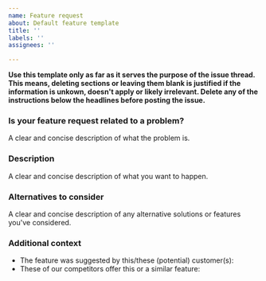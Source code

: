 ```yaml
---
name: Feature request
about: Default feature template
title: ''
labels: ''
assignees: ''

---
```


**Use this template only as far as it serves the purpose of the issue thread. This means, deleting sections or leaving them blank is justified if the information is unkown, doesn't apply or likely irrelevant. Delete any of the instructions below the headlines before posting the issue.**

### Is your feature request related to a problem?
A clear and concise description of what the problem is.

### Description
A clear and concise description of what you want to happen.

### Alternatives to consider
A clear and concise description of any alternative solutions or features you've considered.

### Additional context
- The feature was suggested by this/these (potential) customer(s):
- These of our competitors offer this or a similar feature:
